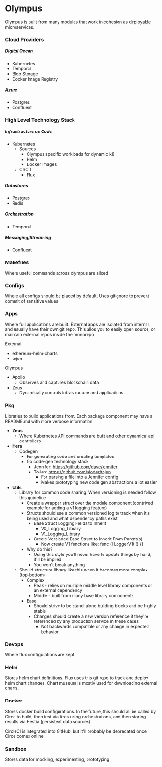 # Olympus #

Olympus is built from many modules that work in cohesion as deployable microservices.

### Cloud Providers

##### Digital Ocean
  * Kubernetes
  * Temporal
  * Blob Storage
  * Docker Image Registry
##### Azure
  * Postgres
  * Confluent

### High Level Technology Stack

##### Infrastructure as Code
* Kubernetes
   * Sources
     * Olympus specific workloads for dynamic k8
     * Helm
     * Docker Images
   * CI/CD
     * Flux

##### Datastores
  * Postgres
  * Redis

##### Orchestration
  * Temporal

##### Messaging/Streaming
  * Confluent

### Makefiles

Where useful commands across olympus are siloed

### Configs

Where all configs should be placed by default. Uses gitignore to prevent commit of sensitive values

### Apps

Where full applications are built. External apps are isolated from internal, and usually have their own git repo. This allos
you to easily open source, or maintain external repos inside the monorepo

External
  * ethereum-helm-charts
  * tojen
  
Olympus
* Apollo
  * Observes and captures blockchain data
* Zeus
  * Dynamically controls infrastructure and applications

### Pkg

Libraries to build applications from. Each package component may have a README.md with more verbose information.

* ****Zeus****
    * Where Kubernetes API commands are built and other dynamical api controllers
* ****Hera****
  * Codegen
    * For generating code and creating templates
    * Go code-gen technology stack
      * Jennifer: https://github.com/dave/jennifer
      * ToJen: https://github.com/aloder/tojen
        * For parsing a file into a Jennifer config
        * Makes prototyping new code gen abstractions a lot easier
* ****Utils****
  * Library for common code sharing. When versioning is needed follow this guideline
    * Create a wrapper struct over the module component (contrived example for adding a v1 logging feature)
    * Structs should use a common versioned log to track when it's being used and what dependency paths exist
      * Base Struct Logging Fields to Inherit
        * V0_Logging_Library
        * V1_Logging_Library
      * Create Versioned Base Struct to Inherit From Parent(s)
        * Now create V1 functions like: func (l LoggerV1) () {}
    * Why do this?
      * Using this style you'll never have to update things by hand, it'll be implied
      * You won't break anything
  * Should structure library like this when it becomes more complex (top-bottom)
    * Complex
      * Peak - relies on multiple middle level library components or an external dependency
      * Middle - built from many base library components
    * Base
      * Should strive to be stand-alone building blocks and be highly stable
      * Changes should create a new version reference if they're referenced by any production service in these cases
        * Not backwards compatible or any change in expected behavior
          
### Devops

Where flux configurations are kept

### Helm

Stores helm chart definitions. Flux uses this git repo to track and deploy helm chart changes. Chart museum is
mostly used for downloading external charts.

### Docker

Stores docker build configurations. In the future, this should all be called by Circe to build, then test via Ares
using orchestrations, and then storing results via Hestia (persistent data sources)

CircleCI is integrated into GitHub, but it'll probably be deprecated once Circe comes online

### Sandbox

Stores data for mocking, experimenting, prototyping
